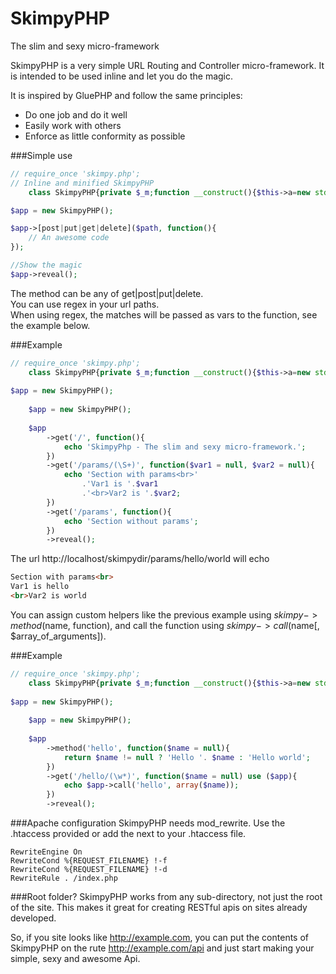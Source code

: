 SkimpyPHP
===
The slim and sexy micro-framework

SkimpyPHP is a very simple URL Routing and Controller micro-framework. It is intended to be used inline and let you do the magic. 

It is inspired by GluePHP and follow the same principles:

* Do one job and do it well
* Easily work with others
* Enforce as little conformity as possible

###Simple use
```php
// require_once 'skimpy.php';
// Inline and minified SkimpyPHP
	class SkimpyPHP{private $_m;function __construct(){$this->a=new stdClass();$this->a->get=array();$this->a->post=array();$this->a->put=array();$this->a->delete=array();$this->b=str_replace(array('/index.php',''),array('','%20'),$_SERVER['SCRIPT_NAME']);}function get($c,$d){$this->a->get[$c]=$d;return $this;}function post($c,$d){$this->a->post[$c]=$d;return $this;}function put($c,$d){$this->a->put[$c]=$d;return $this;}function delete($c,$d){$this->a->delete[$c]=$d;return $this;}function call($n,$p=array()){if(array_key_exists($n,$this->_m))return call_user_func_array($this->_m[$n],$p);else throw new Exception("The method '$n' does not exists");}function method($n,$c){$this->_m[$n]=$c;return $this;}function reveal(){$e=strtolower($_SERVER['REQUEST_METHOD']);$f=$this->a->$e;$c=str_replace($this->b,'',$_SERVER['REQUEST_URI']);$g=false;krsort($f);foreach($f as $h=>$i){$h='^'.str_replace('/','\/',$h).'\/?$';if(preg_match("/$h/i",$c,$j)){$g=true;array_shift($j);$j=explode("/",preg_replace("/\/$/","",implode('/',$j)));call_user_func_array($i,$j);break;}}if(!$g)throw new Exception("The url \"$c\" requested by ".strtoupper($e).", not found.");}}

$app = new SkimpyPHP();

$app->[post|put|get|delete]($path, function(){
	// An awesome code
});

//Show the magic
$app->reveal();
```
The method can be any of get|post|put|delete.  
You can use regex in your url paths.  
When using regex, the matches will be passed as vars to the function, see the example below.  

###Example
```php
// require_once 'skimpy.php';
	class SkimpyPHP{private $_m;function __construct(){$this->a=new stdClass();$this->a->get=array();$this->a->post=array();$this->a->put=array();$this->a->delete=array();$this->b=str_replace(array('/index.php',''),array('','%20'),$_SERVER['SCRIPT_NAME']);}function get($c,$d){$this->a->get[$c]=$d;return $this;}function post($c,$d){$this->a->post[$c]=$d;return $this;}function put($c,$d){$this->a->put[$c]=$d;return $this;}function delete($c,$d){$this->a->delete[$c]=$d;return $this;}function call($n,$p=array()){if(array_key_exists($n,$this->_m))return call_user_func_array($this->_m[$n],$p);else throw new Exception("The method '$n' does not exists");}function method($n,$c){$this->_m[$n]=$c;return $this;}function reveal(){$e=strtolower($_SERVER['REQUEST_METHOD']);$f=$this->a->$e;$c=str_replace($this->b,'',$_SERVER['REQUEST_URI']);$g=false;krsort($f);foreach($f as $h=>$i){$h='^'.str_replace('/','\/',$h).'\/?$';if(preg_match("/$h/i",$c,$j)){$g=true;array_shift($j);$j=explode("/",preg_replace("/\/$/","",implode('/',$j)));call_user_func_array($i,$j);break;}}if(!$g)throw new Exception("The url \"$c\" requested by ".strtoupper($e).", not found.");}}
	
$app = new SkimpyPHP();
	
	$app = new SkimpyPHP();
	
	$app
		->get('/', function(){
			echo 'SkimpyPhp - The slim and sexy micro-framework.';
		})
		->get('/params/(\S+)', function($var1 = null, $var2 = null){
			echo 'Section with params<br>'
				.'Var1 is '.$var1
				.'<br>Var2 is '.$var2;
		})
		->get('/params', function(){
			echo 'Section without params';
		})
		->reveal();
```

The url http://localhost/skimpydir/params/hello/world will echo 
```html
Section with params<br>
Var1 is hello
<br>Var2 is world
```

You can assign custom helpers like the previous example using $skimpy->method($name, function), and call the function using $skimpy->call($name[, $array_of_arguments]).

###Example
```php
// require_once 'skimpy.php';
	class SkimpyPHP{private $_m;function __construct(){$this->a=new stdClass();$this->a->get=array();$this->a->post=array();$this->a->put=array();$this->a->delete=array();$this->b=str_replace(array('/index.php',''),array('','%20'),$_SERVER['SCRIPT_NAME']);}function get($c,$d){$this->a->get[$c]=$d;return $this;}function post($c,$d){$this->a->post[$c]=$d;return $this;}function put($c,$d){$this->a->put[$c]=$d;return $this;}function delete($c,$d){$this->a->delete[$c]=$d;return $this;}function call($n,$p=array()){if(array_key_exists($n,$this->_m))return call_user_func_array($this->_m[$n],$p);else throw new Exception("The method '$n' does not exists");}function method($n,$c){$this->_m[$n]=$c;return $this;}function reveal(){$e=strtolower($_SERVER['REQUEST_METHOD']);$f=$this->a->$e;$c=str_replace($this->b,'',$_SERVER['REQUEST_URI']);$g=false;krsort($f);foreach($f as $h=>$i){$h='^'.str_replace('/','\/',$h).'\/?$';if(preg_match("/$h/i",$c,$j)){$g=true;array_shift($j);$j=explode("/",preg_replace("/\/$/","",implode('/',$j)));call_user_func_array($i,$j);break;}}if(!$g)throw new Exception("The url \"$c\" requested by ".strtoupper($e).", not found.");}}
	
$app = new SkimpyPHP();
	
	$app = new SkimpyPHP();
	
	$app
		->method('hello', function($name = null){
			return $name != null ? 'Hello '. $name : 'Hello world';
		})
		->get('/hello/(\w*)', function($name = null) use ($app){
			echo $app->call('hello', array($name));
		})
		->reveal();
```


###Apache configuration
SkimpyPHP needs mod_rewrite. Use the .htaccess provided or add the next to your .htaccess file. 
```
RewriteEngine On
RewriteCond %{REQUEST_FILENAME} !-f
RewriteCond %{REQUEST_FILENAME} !-d
RewriteRule . /index.php
```

###Root folder?
SkimpyPHP works from any sub-directory, not just the root of the site. This makes it great for creating RESTful apis on sites already developed.

So, if you site looks like http://example.com, you can put the contents of SkimpyPHP on the rute http://example.com/api and just start making your simple, sexy and awesome Api. 
